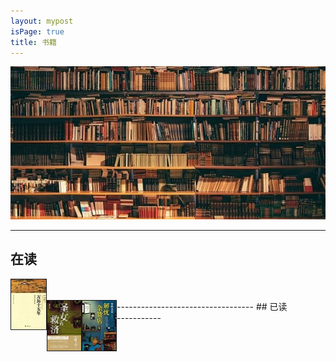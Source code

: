 ```yaml
---
layout: mypost
isPage: true
title: 书籍
---
```

![书](/img/book.jpg)
<br/>

***
## 在读
<a href="" target=""><img src="/img/万历十五年.jpg" height="80" width="56" border="1" align="left" > </a>

<br/>
<br/>
----------------------------------
## 已读
<a href="" target=""><img src="/img/剩女的救济.jpg" height="80" width="54" border="1" align="left" > </a><a href="" target=""><img src="/img/解忧杂货店.jpg" height="80" width="54" border="1" align="left" > </a>
<br/>
-----------
<br/>
<br/>
<br/>
<br/>

